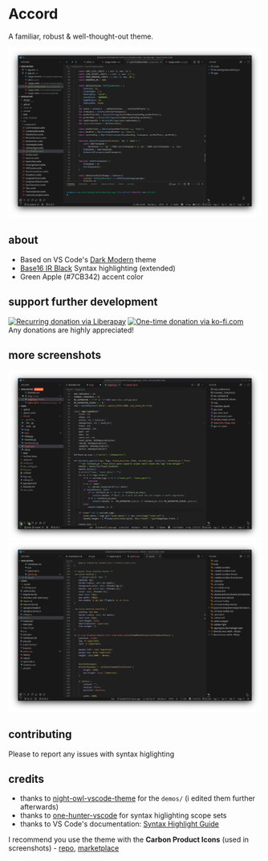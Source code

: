 # Accord
A familiar, robust & well-thought-out theme.

![svelte with typescript](screenshots/svelte-ts.png)  

## about
- Based on VS Code's [Dark Modern](https://github.com/microsoft/vscode/blob/main/extensions/theme-defaults/themes/dark_modern.json) theme
- [Base16 IR Black](https://base16.netlify.app/previews/base16-irblack) Syntax highlighting (extended)
- Green Apple (#7CB342) accent color  
  
## support further development
  
[![Recurring donation via Liberapay](https://img.shields.io/badge/donate-liberapay-%23f6c915?logo=liberapay)](https://liberapay.com/KraXen72) [![One-time donation via ko-fi.com](https://img.shields.io/badge/donate-ko--fi-%23ff5e5b?logo=kofi)](https://ko-fi.com/kraxen72)   
Any donations are highly appreciated!  

## more screenshots
![python](screenshots/python-shira.png)  
![css](screenshots/css.png)  
  
## contributing
Please to report any issues with syntax higlighting

## credits
- thanks to [night-owl-vscode-theme](https://github.com/sdras/night-owl-vscode-theme) for the `demos/` (i edited them further afterwards)
- thanks to [one-hunter-vscode](https://github.com/Railly/one-hunter-vscode) for syntax higlighting scope sets
- thanks to VS Code's documentation: [Syntax Highlight Guide](https://code.visualstudio.com/api/language-extensions/syntax-highlight-guide)
  
I recommend you use the theme with the **Carbon Product Icons** (used in screenshots) - [repo](https://github.com/antfu/vscode-icons-carbon), [marketplace](https://marketplace.visualstudio.com/items?itemName=antfu.icons-carbon)